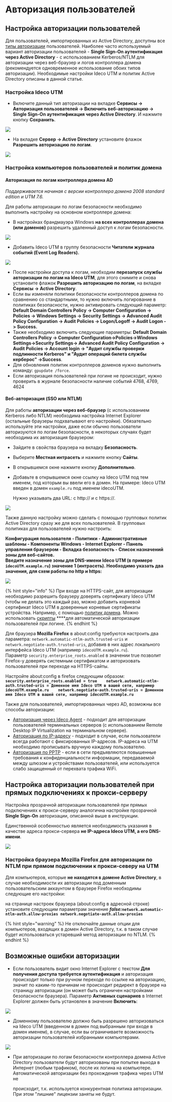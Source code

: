 # Авторизация пользователей

## Настройка авторизации пользователей

Для пользователей, импортированных из Active Directory, доступны все [типы авторизации](../../../tipy_avtorizacii/) пользователей. Наиболее часто используемый вариант авторизации пользователей - **Single Sign-On аутентификация через Active Directory** - с использованием Kerberos/NTLM для авторизации через веб-браузер и логов контроллера домена \(рекомендуется одновременное использование обоих типов авторизации\). Необходимые настройки Ideco UTM и политик Active Directory описаны в данной статье.

### Настройка Ideco UTM

* Включите данный тип авторизации на вкладке **Сервисы -&gt; Авторизация пользователей -&gt; Включить веб-авторизацию -&gt; Single Sign-On аутентификация через Active Directory**. И нажмите кнопку **Сохранить**.

![](../../../.gitbook/assets/11436104.png)

* На вкладке **Сервер -&gt; Active Directory** установите флажок **Разрешить авторизацию по логам**.  

![](../../../.gitbook/assets/ad-7-9-.png)

### Настройка компьютеров пользователей и политик домена

#### Авторизация по логам контроллера домена AD

_Поддерживается начиная с версии контроллера домена 2008 standard edition и UTM 7.6._

Для работы авторизации по логам безопасности необходимо выполнить настройку на основном контроллере домена:

* В настройках брандмауэра Windows **на всех контроллерах домена \(или доменов\)** разрешить удаленный доступ к логам безопасности.

![](../../../.gitbook/assets/6357051.png)

* Добавить Ideco UTM в группу безопасности **Читатели журнала событий \(Event Log Readers\).**

![](../../../.gitbook/assets/6357052.png)

* После настройки доступа к логам, необходим **перезапуск службы авторизации по логам на Ideco UTM**, для этого снимите и снова установите флажок **Разрешить авторизацию по логам**, на вкладке **Сервисы -&gt; Active Directory**.
* Если вы изменяли политики безопасности контроллеров домена по сравнению со стандартными, то нужно включить логирование в политиках безопасности, нужно активировать следующий параметр: **Default Domain Controllers Policy -&gt; Computer Configuration -&gt; Policies -&gt; Windows Settings -&gt; Security Settings -&gt; Advanced Audit Policy Configuration -&gt; Audit Policies -&gt; Logon/Logoff -&gt; Audit Logon -&gt; Success.**
* Также необходимо включить следующие параметры:  **Default Domain Controllers Policy -&gt; Computer Configuration-&gt;Policies-&gt;Windows Settings-&gt;Security Settings-&gt; Advanced Audit Policy Configuration -&gt; Audit Policies -&gt; Account login -&gt; "Аудит службы проверки подлинности Kerberos" и "Аудит операций билета службы керберос" -&gt;Success**.
* Для обновления политик контроллеров доменов нужно выполнить команду: `gpupdate /force`.
* Если авторизация пользователей при логине не происходит, нужно проверить в журнале безопасности наличие событий 4768, 4769, 4624

#### Веб-авторизация \(SSO или NTLM\)

Для работы **авторизации через веб-браузер** \(с использованием Kerberos либо NTLM\) необходима настройка Internet Explorer \(остальные браузеры подхватывают его настройки\). Обязательно используйте эти настройки, даже если обычно пользователи авторизуются по логам безопасности, в некоторых случаях будет необходима их авторизация браузером:

* Зайдите в свойства браузера на вкладку **Безопасность**.
* Выберите **Местная интрасеть** и нажмите кнопку **Сайты**.
* В открывшемся окне нажмите кнопку **Дополнительно**.
* Добавьте в открывшемся окне ссылку на Ideco UTM под тем именем, под которым вы ввели его в домен. На примере: Ideco UTM введен в домен `example.ru` под именем idecoUTM.  

  Нужно указывать два URL: c http:// и с https://.

![](../../../.gitbook/assets/6062250.jpg)

Также данную настройку можно сделать с помощью групповых политик Active Directory сразу же для всех пользователей. В групповых политиках для пользователей нужно настроить:

**Конфигурация пользователя - Политики - Административные шаблоны - Компоненты Windows - Internet Explorer - Панель управления браузером - Вкладка безопасность - Список назначений зоны для веб-сайтов.**  
**Введите назначение зоны для DNS-имени Ideco UTM \(в примере `idecoUTM.example.ru`\) значение 1 \(интрасеть\). Необходимо указать два значения, для схем работы по http и https:**

![](../../../.gitbook/assets/6062248.png)

{% hint style="info" %}
При входе на HTTPS-сайт, для авторизации необходимо разрешить браузеру доверять сертификату Ideco UTM \(чтобы не делать это каждый раз, можно добавить корневой сертификат Ideco UTM в доверенные корневые сертификаты устройства. Например, с помощью [политик домена](../../../pravila_dostupa/kontent-filtr/nastroika_filtracii_https.md). Можно использовать [скрипты](skripty_avtomaticheskoi_avtorizacii_razavtorizacii.md) ****для автоматической авторизации пользователей при логине.
{% endhint %}

Для браузера **Mozilla Firefox** в about:config требуются настроить два параметра: `network.automatic-ntlm-auth.trusted-uris` и `network.negotiate-auth.trusted-uris`, добавив в них адрес локального интерфейса Ideco UTM \(например `idecoUTM.example.ru`\).  
Параметр `security.enterprise_roots.enabled` в значении true позволит Firefox-у доверять системным сертификатом и авторизовать пользователей при переходе на HTTPS-сайты.

Настройте about:config в firefox следующим образом:  
**`security.enterprise_roots.enabled = true   
network.automatic-ntlm-auth.trusted-uris = Доменное имя Ideco UTM в вашей сети, например idecoUTM.example.ru   
network.negotiate-auth.trusted-uris = Доменное имя Ideco UTM в вашей сети, например idecoUTM.example.ru`**

Также для пользователей, импортированных через AD, возможны все способы авторизации:

* [Авторизация через Ideco Agent](../../../tipy_avtorizacii/avtorizaciya_cherez_ideco_agent.md) - подходит для авторизации пользователей терминальных серверов \(с использованием Remote Desktop IP Virtualization на терминальном сервере\).
* [Авторизация по IP-адресу](../../../tipy_avtorizacii/avtorizaciya_po_ip-adresu.md) - подходит в случае, если пользователи всегда работают с фиксированных IP-адресов. IP-адреса на UTM необходимо прописывать вручную каждому пользователю.
* [Авторизация по PPTP](../../../tipy_avtorizacii/avtorizaciya_po_pptp.md) - если в сети предъявляются повышенные требования к конфиденциальности информации, передаваемой между шлюзом и устройствами пользователей, или используется слабо защищенный от перехвата трафика WiFi.

## Настройка авторизации пользователей при прямых подключениях к прокси-серверу

Настройка прозрачной авторизации пользователей при прямых подключениях к прокси-серверу аналогична настройке прозрачной **Single Sign-On** авторизации, описанной выше в инструкции.

Единственной особенностью является необходимость указания в качестве адреса прокси-сервера **не IP-адреса Ideco UTM, а его DNS-имени**.

![](../../../.gitbook/assets/4982459.png)

### Настройка браузера Mozilla Firefox для авторизации по NTLM при прямом подключении к прокси-северу на UTM

Для компьютеров, которые **не находятся в домене Active Directory**, в случае необходимости их авторизации под доменным пользовательским аккаунтом в браузере Firefox необходимы следующие его настройки:

на странице настроек браузера \(about:config в адресной строке\) установите следующим параметрам значение _**false:**_**`network.automatic-ntlm-auth.allow-proxies network.negotiate-auth.allow-proxies`**

{% hint style="warning" %}
Не отключайте данные опции для компьютеров, входящих в домен Active Directory, т.к. в таком случае будет использоваться устаревший метод авторизации по NTLM.
{% endhint %}

## Возможные ошибки авторизации

* Если пользователь видит окно Internet Explorer с текстом **Для получения доступа требуется аутентификация** и авторизация происходит только при ручном переходе по ссылке на авторизацию, значит по каким-то причинам не происходит редирект в браузере на страницу авторизации \(он может быть ограничен настройками безопасности браузера\). Параметр **Активных сценариев** в Internet Explorer должен быть установлен в значение **Включить**:  

![](../../../.gitbook/assets/6586989.jpg)

* Доменному пользователю должно быть разрешено авторизоваться на Ideco UTM \(введенном в домен под выбранным при входе в домен именем\), в случае, если вы ограничиваете возможность авторизации пользователей  избранными компьютерами.  

![](../../../.gitbook/assets/7110786.png)

* При авторизации по логам безопасности контроллера домена Active Directory пользователи будут авторизованы при попытке выхода в Интернет \(любым трафиком\), после их логина на компьютере.  Автоматической авторизации без прохождения трафика через UTM не

  происходит, т.к. используется конкурентная политика авторизации. При этом "лишние" лицензии заняты не будут.

